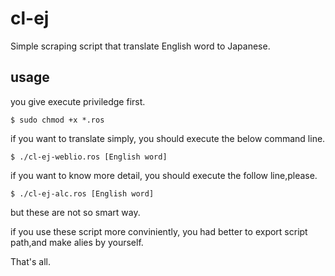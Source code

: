 # cl-ej
Simple scraping script that translate English word to Japanese.

## usage
you give execute priviledge first.

~~~shellscript
$ sudo chmod +x *.ros
~~~  
if you want to translate simply, you should execute the below command line.
~~~shellscript  
$ ./cl-ej-weblio.ros [English word]
~~~  
if you want to know more detail, you should execute the follow line,please.
~~~shellscript  
$ ./cl-ej-alc.ros [English word]
~~~
but these are not so smart way.

if you use these script more conviniently, 
you had better to export script path,and make alies by yourself.

That's all.
